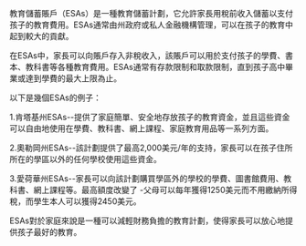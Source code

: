 

教育儲蓄賬戶（ESAs）是一種教育儲蓄計劃，它允許家長用稅前收入儲蓄以支付孩子的教育費用。ESAs通常由州政府或私人金融機構管理，可以在孩子的教育中起到較大的貢獻。

在ESAs中，家長可以向賬戶存入非稅收入，該賬戶可以用於支付孩子的學費、書本、教科書等各種教育費用。ESAs通常有存款限制和取款限制，直到孩子高中畢業或達到學費的最大上限為止。

以下是幾個ESAs的例子：

1.肯塔基州ESAs--提供了家庭簡單、安全地存放孩子的教育資金，並且這些資金可以自由地使用在學費、教科書、網上課程、家庭教育用品等一系列方面。

2.奧勒岡州ESAs--該計劃提供了最高2,000美元/年的支持，家長可以在孩子住所所在的學區以外的任何學校使用這些資金。

3.愛荷華州ESAs--家長可以向該計劃購買學區外的學校的學費、圖書館費用、教科書、網上課程等。最高額度改變了 -父母可以每年獲得1250美元而不用繳納所得稅，而學生本人可以獲得2450美元。

ESAs對於家庭來說是一種可以減輕財務負擔的教育計劃，使得家長可以放心地提供孩子最好的教育。